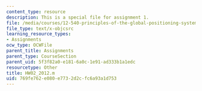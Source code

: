 ```yaml
---
content_type: resource
description: This is a special file for assignment 1.
file: /media/courses/12-540-principles-of-the-global-positioning-system-spring-2012/769fe762e080e7732d2cfc6a93a1d753_HW02_2012.m
file_type: text/x-objcsrc
learning_resource_types:
- Assignments
ocw_type: OCWFile
parent_title: Assignments
parent_type: CourseSection
parent_uid: 5f3f82a0-e181-6a0c-1e91-ad333b1a1edc
resourcetype: Other
title: HW02_2012.m
uid: 769fe762-e080-e773-2d2c-fc6a93a1d753
---
```


